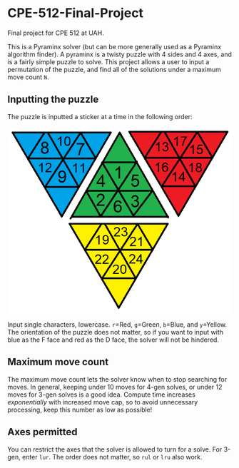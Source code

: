 # CPE-512-Final-Project
Final project for CPE 512 at UAH.

This is a Pyraminx solver (but can be more generally used as a Pyraminx algorithm finder). A pyraminx is a twisty puzzle with 4 sides and 4 axes, and is a fairly simple puzzle to solve. This project allows a user to input a permutation of the puzzle, and find all of the solutions under a maximum move count `N`.

## Inputting the puzzle

The puzzle is inputted a sticker at a time in the following order:

![Input order](pyra_order.png)

Input single characters, lowercase. `r`=Red, `g`=Green, `b`=Blue, and `y`=Yellow. The orientation of the puzzle does not matter, so if you want to input with blue as the F face and red as the D face, the solver will not be hindered.

## Maximum move count

The maximum move count lets the solver know when to stop searching for moves. In general, keeping under 10 moves for 4-gen solves, or under 12 moves for 3-gen solves is a good idea. Compute time increases *exponentially* with increased move cap, so to avoid unnecessary processing, keep this number as low as possible!

## Axes permitted

You can restrict the axes that the solver is allowed to turn for a solve. For <LUR> 3-gen, enter `lur`. The order does not matter, so `rul` or `lru` also work.
